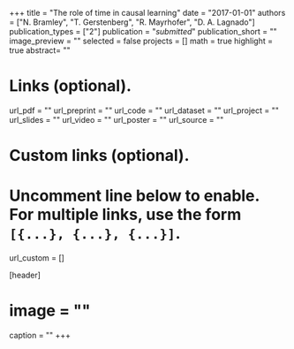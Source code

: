+++
title = "The role of time in causal learning"
date = "2017-01-01"
authors = ["N. Bramley", "T. Gerstenberg", "R. Mayrhofer", "D. A. Lagnado"]
publication_types = ["2"]
publication = "_submitted_"
publication_short = ""
image_preview = ""
selected = false
projects = []
math = true
highlight = true
abstract= ""

# Links (optional).
url_pdf = ""
url_preprint = ""
url_code = ""
url_dataset = ""
url_project = ""
url_slides = ""
url_video = ""
url_poster = ""
url_source = ""

# Custom links (optional).
#   Uncomment line below to enable. For multiple links, use the form `[{...}, {...}, {...}]`.
url_custom = []

[header]
# image = ""
caption = ""
+++

